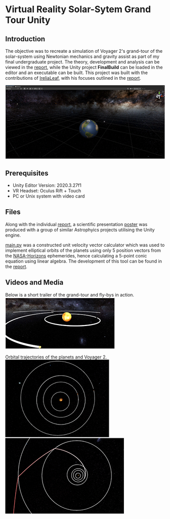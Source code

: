 # Virtual Reality Solar-Sytem Grand Tour Unity

## Introduction
The objective was to recreate a simulation of Voyager 2's grand-tour of the solar-system using Newtonian mechanics and gravity assist as part of my final undergraduate project. The theory, development and analysis can be viewed in the [report](report.pdf), while the Unity project **FinalBuild** can be loaded in the editor and an executable can be built. This project was built with the contributions of [IreliaLeaf](https://github.com/IreliaLeaf), with his focuses outlined in the [report](report.pdf).

![Unity Editor](./Media/scene.png)

## Prerequisites
- Unity Editor Version: 2020.3.27f1
- VR Headset: Oculus Rift + Touch
- PC or Unix system with video card

## Files
Along with the individual [report](report.pdf), a scientific presentation [poster](poster.pdf) was produced with a group of similar Astrophyics projects utilising the Unity engine. 

[main.py](main.py) was a constructed unit velocity vector calculator which was used to implement elliptical orbits of the planets using only 5 position vectors from the [NASA-Horizons](https://ssd.jpl.nasa.gov/horizons/app.html#/) ephemerides, hence calculating a 5-point conic equation using linear algebra. The development of this tool can be found in the [report](report.pdf).

## Videos and Media
Below is a short trailer of the grand-tour and fly-bys in action.
[![Watch the video](./Media/thumbnail.png)](https://youtu.be/F32aUpgwAY4)

Orbital trajectories of the planets and Voyager 2.
![Planetary Orbit](./Media/orbits2.png)
![Voyager 2 Orbit](./Media/orbits.png)